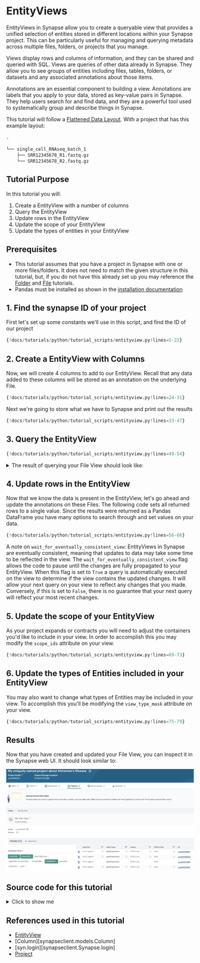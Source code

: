 # EntityViews
EntityViews in Synapse allow you to create a queryable view that provides a unified selection
of entities stored in different locations within your Synapse project. This can be
particularly useful for managing and querying metadata across multiple files, folders,
or projects that you manage.

Views display rows and columns of information, and they can be shared and queried with
SQL. Views are queries of other data already in Synapse. They allow you to see groups
of entities including files, tables, folders, or datasets and any associated
annotations about those items.

Annotations are an essential component to building a view. Annotations are labels that
you apply to your data, stored as key-value pairs in Synapse. They help users search
for and find data, and they are a powerful tool used to systematically group and
describe things in Synapse.

This tutorial will follow a [Flattened Data Layout](../../explanations/structuring_your_project.md#flattened-data-layout-example). With a project that has this example layout:
```
.

└── single_cell_RNAseq_batch_1
    ├── SRR12345678_R1.fastq.gz
    └── SRR12345678_R2.fastq.gz
```

## Tutorial Purpose
In this tutorial you will:

1. Create a EntityView with a number of columns
2. Query the EntityView
3. Update rows in the EntityView
4. Update the scope of your EntityView
5. Update the types of entities in your EntityView

## Prerequisites
* This tutorial assumes that you have a project in Synapse with one or more
files/folders. It does not need to match the given structure in this tutorial, but, if
you do not have this already set up you may reference the [Folder](./folder.md)
and [File](./file.md) tutorials.
* Pandas must be installed as shown in the [installation documentation](../installation.md)


## 1. Find the synapse ID of your project

First let's set up some constants we'll use in this script, and find the ID of our project
```python
{!docs/tutorials/python/tutorial_scripts/entityview.py!lines=5-22}
```

## 2. Create a EntityView with Columns

Now, we will create 4 columns to add to our EntityView. Recall that any data added to
these columns will be stored as an annotation on the underlying File.

```python
{!docs/tutorials/python/tutorial_scripts/entityview.py!lines=24-31}
```

Next we're going to store what we have to Synapse and print out the results

```python
{!docs/tutorials/python/tutorial_scripts/entityview.py!lines=33-47}
```

## 3. Query the EntityView

```python
{!docs/tutorials/python/tutorial_scripts/entityview.py!lines=49-54}
```

<details class="example">
  <summary>The result of querying your File View should look like:</summary>
```
   id        name                       species         dataType...
0  syn1      SRR12345678_R1.fastq.gz    Homo sapiens    geneExpression
1  syn2      SRR12345678_R1.fastq.gz    Homo sapiens    geneExpression
```
</details>

## 4. Update rows in the EntityView

Now that we know the data is present in the EntityView, let's go ahead and update the
annotations on these Files. The following code sets all returned rows to a single
value. Since the results were returned as a Pandas DataFrame you have many
options to search through and set values on your data.

```python
{!docs/tutorials/python/tutorial_scripts/entityview.py!lines=56-66}
```

A note on `wait_for_eventually_consistent_view`: EntityViews in Synapse are eventually
consistent, meaning that updates to data may take some time to be reflected in the
view. The `wait_for_eventually_consistent_view` flag allows the code to pause until
the changes are fully propagated to your EntityView. When this flag is set to `True` a
query is automatically executed on the view to determine if the view contains the
updated changes. It will allow your next query on your view to reflect any changes that
you made. Conversely, if this is set to `False`, there is no guarantee that your next
query will reflect your most recent changes.

## 5. Update the scope of your EntityView

As your project expands or contracts you will need to adjust the containers you'd like
to include in your view. In order to accomplish this you may modify the `scope_ids`
attribute on your view.

```python
{!docs/tutorials/python/tutorial_scripts/entityview.py!lines=69-73}
```

## 6. Update the types of Entities included in your EntityView

You may also want to change what types of Entities may be included in your view. To
accomplish this you'll be modifying the `view_type_mask` attribute on your view.

```python
{!docs/tutorials/python/tutorial_scripts/entityview.py!lines=75-79}
```

## Results
Now that you have created and updated your File View, you can inspect it in the
Synapse web UI. It should look similar to:

![entityview](./tutorial_screenshots/entityview.png)

## Source code for this tutorial

<details class="quote">
  <summary>Click to show me</summary>

```python
{!docs/tutorials/python/tutorial_scripts/entityview.py!}
```
</details>

## References used in this tutorial

- [EntityView](../../reference/experimental/sync/entityview.md)
- [Column][synapseclient.models.Column]
- [syn.login][synapseclient.Synapse.login]
- [Project](../../reference/experimental/sync/project.md)
